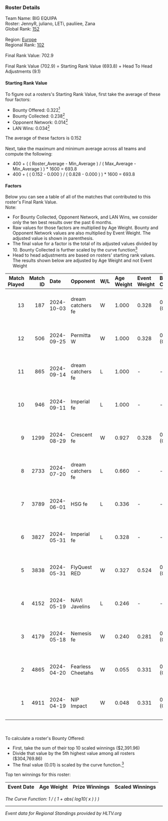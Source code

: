 ### Roster Details<br />
Team Name: BIG EQUIPA<br />
Roster: JennyR, juliano, LETi, pauliiee, Zana<br />
Global Rank: [152](../../standings_global_2024_10_09.md)<br />
<br />
Region: [Europe]( ../../standings_europe_2024_10_09.md)<br />
Regional Rank: [102]( ../../standings_europe_2024_10_09.md)<br />
<br />
Final Rank Value:  702.9<br />
<br />
Final Rank Value (702.9) = Starting Rank Value (693.8) + Head To Head Adjustments (9.1)<br />

#### Starting Rank Value<br />
To figure out a rosters's Starting Rank Value, first take the average of these four factors:<br />
- Bounty Offered: 0.322[<sup>1</sup>](#table2)
- Bounty Collected: 0.238[<sup>2</sup>](#table1)
- Opponent Network: 0.014[<sup>2</sup>](#table1)
- LAN Wins: 0.034[<sup>2</sup>](#table1)

The average of these factors is 0.152<br />
<br />
Next, take the maximum and minimum average across all teams and compute the following:<br />
- 400 + ( ( Roster_Average - Min_Average ) / ( Max_Average - Min_Average ) ) * 1600 = 693.8
- 400 + ( ( 0.152 - 0.000 ) / ( 0.828 - 0.000 ) ) * 1600 = 693.8


#### Factors<br />
Below you can see a table of all of the matches that contributed to this roster's Final Rank Value.<br />
Note:<br />

- For Bounty Collected, Opponent Network, and LAN Wins, we consider only the ten best results over the past 6 months.
- Raw values for those factors are multiplied by Age Weight. Bounty and Opponent Network values are also multiplied by Event Weight. The adjusted value is shown in parenthesis.
- The final value for a factor is the total of its adjusted values divided by 10. Bounty Collected is further scaled by the curve function[<sup>3</sup>](#curveFunction)
- Head to head adjustments are based on rosters' starting rank values. The results shown below are adjusted by Age Weight and not Event Weight
<span id="table1"></span><br />


| Match Played | Match ID | Date       | Opponent          | W/L | Age Weight | Event Weight | Bounty Collected | Opponent Network | LAN Wins  | H2H Adj. | Roster                                  |
| -: | -: | :- | :- | :- | :- | :- | :- | :- | :- | -: | :- |
|           13 |      187 | 2024-10-03 | dream catchers fe | W   | 1.000      | 0.328        | 0.011 (0.004)    | 0.168 (0.055)    | 0 (0.000) |    18.09 | JennyR, juliano, LETi, pauliiee, Zana   |
|           12 |      506 | 2024-09-25 | Permitta W        | W   | 1.000      | 0.328        | 0.001 (0.000)    | 0.059 (0.019)    | 0 (0.000) |    12.27 | JennyR, juliano, LETi, pauliiee, Zana   |
|           11 |      865 | 2024-09-14 | dream catchers fe | L   | 1.000      | -            | -                | -                | -         |   -12.69 | JennyR, juliano, LETi, pauliiee, Zana   |
|           10 |      946 | 2024-09-11 | Imperial fe       | L   | 1.000      | -            | -                | -                | -         |    -7.68 | JennyR, juliano, LETi, pauliiee, Zana   |
|            9 |     1299 | 2024-08-29 | Crescent fe       | W   | 0.927      | 0.328        | 0.001 (0.000)    | 0.069 (0.021)    | 0 (0.000) |    13.01 | JennyR, juliano, LETi, pauliiee, Zana   |
|            8 |     2733 | 2024-07-20 | dream catchers fe | L   | 0.660      | -            | -                | -                | -         |   -10.33 | JennyR, juliano, kyossa, pauliiee, Zana |
|            7 |     3789 | 2024-06-01 | HSG fe            | L   | 0.336      | -            | -                | -                | -         |    -4.83 | JennyR, juliano, kyossa, pauliiee, Zana |
|            6 |     3827 | 2024-05-31 | Imperial fe       | L   | 0.328      | -            | -                | -                | -         |    -3.09 | JennyR, juliano, kyossa, pauliiee, Zana |
|            5 |     3838 | 2024-05-31 | FlyQuest RED      | W   | 0.327      | 0.524        | 0.010 (0.002)    | 0.246 (0.042)    | 1 (0.327) |     5.09 | JennyR, juliano, kyossa, pauliiee, Zana |
|            4 |     4152 | 2024-05-19 | NAVI Javelins     | L   | 0.246      | -            | -                | -                | -         |    -3.24 | JennyR, juliano, kyossa, pauliiee, Zana |
|            3 |     4179 | 2024-05-18 | Nemesis fe        | W   | 0.240      | 0.281        | 0.000 (0.000)    | 0.000 (0.000)    | 0 (0.000) |     1.21 | JennyR, juliano, kyossa, pauliiee, Zana |
|            2 |     4865 | 2024-04-20 | Fearless Cheetahs | W   | 0.055      | 0.331        | 0.000 (0.000)    | 0.002 (0.000)    | 0 (0.000) |     0.57 | JennyR, juliano, kyossa, pauliiee, Zana |
|            1 |     4911 | 2024-04-19 | NIP Impact        | W   | 0.048      | 0.331        | 0.004 (0.000)    | 0.199 (0.003)    | 0 (0.000) |     0.71 | JennyR, juliano, kyossa, pauliiee, Zana |

<br />
<span id="table2"></span><br />
To calculate a roster's Bounty Offered:<br />

- First, take the sum of their top 10 scaled winnings ($2,391.96)
- Divide that value by the 5th highest value among all rosters ($304,769.86)
- The final value (0.01) is scaled by the curve function.[<sup>3</sup>](#curveFunction)

Top ten winnings for this roster:<br />

| Event Date | Age Weight | Prize Winnings | Scaled Winnings |
| :- | -: | :- | :- |


<span id="curveFunction"></span>_The Curve Function: 1 / ( 1 + abs( log10( x ) ) )_<br />

---
_Event data for Regional Standings provided by HLTV.org_<br />
